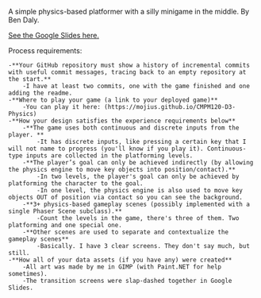 A simple physics-based platformer with a silly minigame in the middle. By Ben Daly.


[See the Google Slides here.](https://docs.google.com/presentation/d/1berKv61c_eiWXJdXgQ6atRZDz7-mQfoV_u4fOaqsti0/edit#slide=id)


Process requirements:

	-**Your GitHub repository must show a history of incremental commits with useful commit messages, tracing back to an empty repository at the start.**
		-I have at least two commits, one with the game finished and one adding the readme.
	-**Where to play your game (a link to your deployed game)**
		-You can play it here: (https://mojius.github.io/CMPM120-D3-Physics)
	-**How your design satisfies the experience requirements below**
		-**The game uses both continuous and discrete inputs from the player. **
			-It has discrete inputs, like pressing a certain key that I will not name to progress (you'll know if you play it). Continuous-type inputs are collected in the platforming levels.
		-**The player’s goal can only be achieved indirectly (by allowing the physics engine to move key objects into position/contact).**
			-In two levels, the player's goal can only be achieved by platforming the character to the goal.
			-In one level, the physics engine is also used to move key objects OUT of position via contact so you can see the background.
		-**3+ physics-based gameplay scenes (possibly implemented with a single Phaser Scene subclass).**
			-Count the levels in the game, there's three of them. Two platforming and one special one.
		-**Other scenes are used to separate and contextualize the gameplay scenes**
			-Basically. I have 3 clear screens. They don't say much, but still.
	-**How all of your data assets (if you have any) were created**
		-All art was made by me in GIMP (with Paint.NET for help sometimes).
		-The transition screens were slap-dashed together in Google Slides.
		
